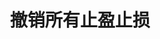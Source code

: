 ---
title: 撤销所有止盈止损
position_number: 9
type: post
description: /trade/entrust/cancel-all-profit-stop
remark: Content-Type = application/x-www-form-urlencoded && application/json
parameters:
    -
        name: symbol
        type: string
        mandatory: true
        default: 
        description: 交易对，例如btc_usdt
        ranges:
content_markdown: |-
                 #### **限流规则**

                 200/s/apikey
left_code_blocks:
    -
        code_block: "public void getKLine() {\r\n\tString text = HttpUtil.get(URL + \"/data/api/v1/future-u/trade/getKLine?market=btc_usdt&type=1min&since=0\");\r\n\tSystem.out.println(text);\r\n}"
        title: Java
        language: java
right_code_blocks:
    - code_block: |-
        {
         "msgInfo": {
            "code": "",
            "msg": ""
          },
          "msg": "",
          "data": true,
          "code": 200
        }
      title: Response
      language: json
---